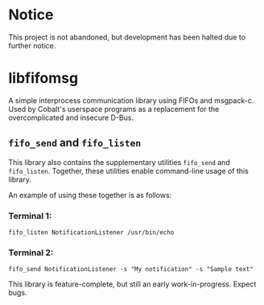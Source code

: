 # Notice
This project is not abandoned, but development has been halted due to further notice.

# libfifomsg

A simple interprocess communication library using FIFOs and msgpack-c. Used by Cobalt's userspace programs as a replacement for the overcomplicated and insecure D-Bus.

## `fifo_send` and `fifo_listen`
This library also contains the supplementary utilities `fifo_send` and `fifo_listen`. Together, these utilities enable command-line usage of this library.

An example of using these together is as follows:
### Terminal 1:
`fifo_listen NotificationListener /usr/bin/echo`

### Terminal 2:
`fifo_send NotificationListener -s "My notification" -s "Sample text"`

This library is feature-complete, but still an early work-in-progress. Expect bugs.
